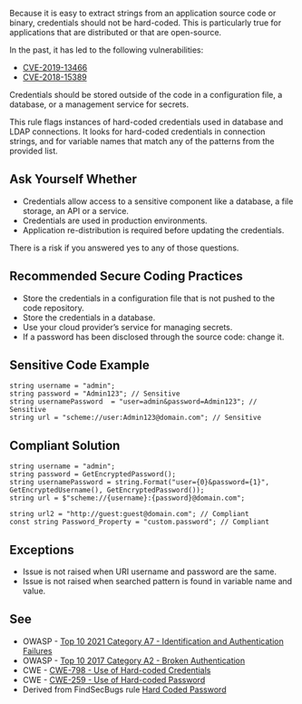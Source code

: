 Because it is easy to extract strings from an application source code or binary, credentials should not be hard-coded. This is particularly true
for applications that are distributed or that are open-source.

In the past, it has led to the following vulnerabilities:

- [CVE-2019-13466](http://cve.mitre.org/cgi-bin/cvename.cgi?name=CVE-2019-13466)
- [CVE-2018-15389](http://cve.mitre.org/cgi-bin/cvename.cgi?name=CVE-2018-15389)

Credentials should be stored outside of the code in a configuration file, a database, or a management service for secrets.

This rule flags instances of hard-coded credentials used in database and LDAP connections. It looks for hard-coded credentials in connection
strings, and for variable names that match any of the patterns from the provided list.

## Ask Yourself Whether

- Credentials allow access to a sensitive component like a database, a file storage, an API or a service.
- Credentials are used in production environments.
- Application re-distribution is required before updating the credentials.

There is a risk if you answered yes to any of those questions.

## Recommended Secure Coding Practices

- Store the credentials in a configuration file that is not pushed to the code repository.
- Store the credentials in a database.
- Use your cloud provider’s service for managing secrets.
- If a password has been disclosed through the source code: change it.

## Sensitive Code Example

    string username = "admin";
    string password = "Admin123"; // Sensitive
    string usernamePassword  = "user=admin&password=Admin123"; // Sensitive
    string url = "scheme://user:Admin123@domain.com"; // Sensitive

## Compliant Solution

    string username = "admin";
    string password = GetEncryptedPassword();
    string usernamePassword = string.Format("user={0}&password={1}", GetEncryptedUsername(), GetEncryptedPassword());
    string url = $"scheme://{username}:{password}@domain.com";
    
    string url2 = "http://guest:guest@domain.com"; // Compliant
    const string Password_Property = "custom.password"; // Compliant

## Exceptions

- Issue is not raised when URI username and password are the same.
- Issue is not raised when searched pattern is found in variable name and value.

## See

- OWASP - [Top 10 2021 Category A7 - Identification and
  Authentication Failures](https://owasp.org/Top10/A07_2021-Identification_and_Authentication_Failures/)
- OWASP - [Top 10 2017 Category A2 - Broken Authentication](https://owasp.org/www-project-top-ten/2017/A2_2017-Broken_Authentication)
- CWE - [CWE-798 - Use of Hard-coded Credentials](https://cwe.mitre.org/data/definitions/798)
- CWE - [CWE-259 - Use of Hard-coded Password](https://cwe.mitre.org/data/definitions/259)
- Derived from FindSecBugs rule [Hard Coded Password](https://h3xstream.github.io/find-sec-bugs/bugs.htm#HARD_CODE_PASSWORD)